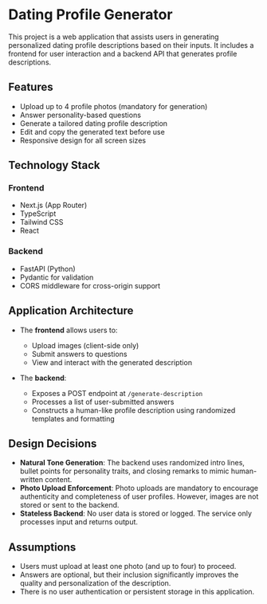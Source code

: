 # Dating Profile Generator

This project is a web application that assists users in generating personalized dating profile descriptions based on their inputs. It includes a frontend for user interaction and a backend API that generates profile descriptions.

## Features

- Upload up to 4 profile photos (mandatory for generation)
- Answer personality-based questions
- Generate a tailored dating profile description
- Edit and copy the generated text before use
- Responsive design for all screen sizes

## Technology Stack

### Frontend
- Next.js (App Router)
- TypeScript
- Tailwind CSS
- React

### Backend
- FastAPI (Python)
- Pydantic for validation
- CORS middleware for cross-origin support

## Application Architecture

- The **frontend** allows users to:
  - Upload images (client-side only)
  - Submit answers to questions
  - View and interact with the generated description

- The **backend**:
  - Exposes a POST endpoint at `/generate-description`
  - Processes a list of user-submitted answers
  - Constructs a human-like profile description using randomized templates and formatting

## Design Decisions

- **Natural Tone Generation**: The backend uses randomized intro lines, bullet points for personality traits, and closing remarks to mimic human-written content.
- **Photo Upload Enforcement**: Photo uploads are mandatory to encourage authenticity and completeness of user profiles. However, images are not stored or sent to the backend.
- **Stateless Backend**: No user data is stored or logged. The service only processes input and returns output.

## Assumptions

- Users must upload at least one photo (and up to four) to proceed.
- Answers are optional, but their inclusion significantly improves the quality and personalization of the description.
- There is no user authentication or persistent storage in this application.

